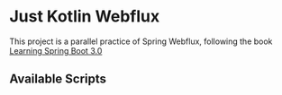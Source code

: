 # Just Kotlin Webflux

This project is a parallel practice of Spring Webflux, following the book [Learning Spring Boot 3.0](https://github.com/fResult/Learning-Spring-Boot-3.0)

## Available Scripts
